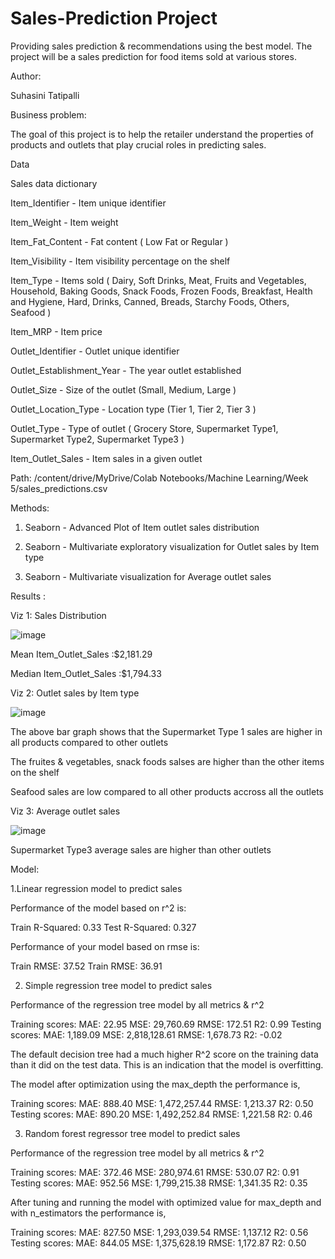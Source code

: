 # Sales-Prediction Project
Providing sales prediction & recommendations using the best model. The project will be a sales prediction for food items sold at various stores.

Author: 

Suhasini Tatipalli

Business problem:

The goal of this project is to help the retailer understand the properties of products and outlets that play crucial roles in predicting sales.

Data

Sales data dictionary

Item_Identifier - Item unique identifier

Item_Weight - Item weight

Item_Fat_Content - Fat content ( Low Fat or Regular )

Item_Visibility - Item visibility percentage on the shelf

Item_Type - Items sold ( Dairy, Soft Drinks, Meat, Fruits and Vegetables, Household, Baking Goods, Snack Foods, Frozen Foods, Breakfast, Health and Hygiene, Hard,  Drinks, Canned, Breads, Starchy Foods, Others, Seafood )

Item_MRP - Item price

Outlet_Identifier - Outlet unique identifier

Outlet_Establishment_Year - The year outlet established	

Outlet_Size - Size of the outlet (Small, Medium, Large )

Outlet_Location_Type - Location type (Tier 1, Tier 2, Tier 3 )

Outlet_Type - Type of outlet ( Grocery Store, Supermarket Type1, Supermarket Type2, Supermarket Type3 )

Item_Outlet_Sales - Item sales in a given outlet  

Path: /content/drive/MyDrive/Colab Notebooks/Machine Learning/Week 5/sales_predictions.csv

Methods:

1. Seaborn - Advanced Plot of Item outlet sales distribution

2. Seaborn - Multivariate exploratory visualization for Outlet sales by Item type

3. Seaborn - Multivariate visualization for Average outlet sales 

Results :

Viz 1: Sales Distribution

![image](https://user-images.githubusercontent.com/109765822/192070762-37ddc1a2-35a8-4bbb-a39f-65e33cb68868.png)

Mean Item_Outlet_Sales :$2,181.29

Median Item_Outlet_Sales :$1,794.33

Viz 2: Outlet sales by Item type 

![image](https://user-images.githubusercontent.com/109765822/192069592-a58a6cdc-64d5-4c6f-9553-9fed8641547a.png)

 The above bar graph shows that the Supermarket Type 1 sales are higher in all products compared to other outlets

 The fruites & vegetables, snack foods salses are higher than the other items on the shelf
  
 Seafood sales are low compared to all other products accross all the outlets
  
  
Viz 3: Average outlet sales

![image](https://user-images.githubusercontent.com/109765822/192069456-2700161d-c795-4e82-b3f3-ac6dba790fc8.png)

Supermarket Type3 average sales are higher than other outlets

Model:

1.Linear regression model to predict sales

Performance of the model based on r^2 is:

Train R-Squared: 0.33
Test R-Squared: 0.327

Performance of your model based on rmse is:

Train RMSE: 37.52
Train RMSE: 36.91

2. Simple regression tree model to predict sales

Performance of the regression tree model by all metrics & r^2

Training
scores: 
MAE: 22.95 
MSE: 29,760.69 
RMSE: 172.51 
R2: 0.99
Testing
scores: 
MAE: 1,189.09 
MSE: 2,818,128.61 
RMSE: 1,678.73 
R2: -0.02

The default decision tree had a much higher R^2 score on the training data than it did on the test data. This is an indication that the model is overfitting.

The model after optimization using the max_depth the performance is,

Training
scores: 
MAE: 888.40 
MSE: 1,472,257.44 
RMSE: 1,213.37 
R2: 0.50
Testing
scores: 
MAE: 890.20 
MSE: 1,492,252.84 
RMSE: 1,221.58 
R2: 0.46

3. Random forest regressor tree model to predict sales

Performance of the regression tree model by all metrics & r^2

Training
scores: 
MAE: 372.46 
MSE: 280,974.61 
RMSE: 530.07 
R2: 0.91
Testing
scores: 
MAE: 952.56 
MSE: 1,799,215.38 
RMSE: 1,341.35 
R2: 0.35

After tuning and running the model with optimized value for max_depth and with n_estimators the performance is,

Training
scores: 
MAE: 827.50 
MSE: 1,293,039.54 
RMSE: 1,137.12 
R2: 0.56
Testing
scores: 
MAE: 844.05 
MSE: 1,375,628.19 
RMSE: 1,172.87 
R2: 0.50




